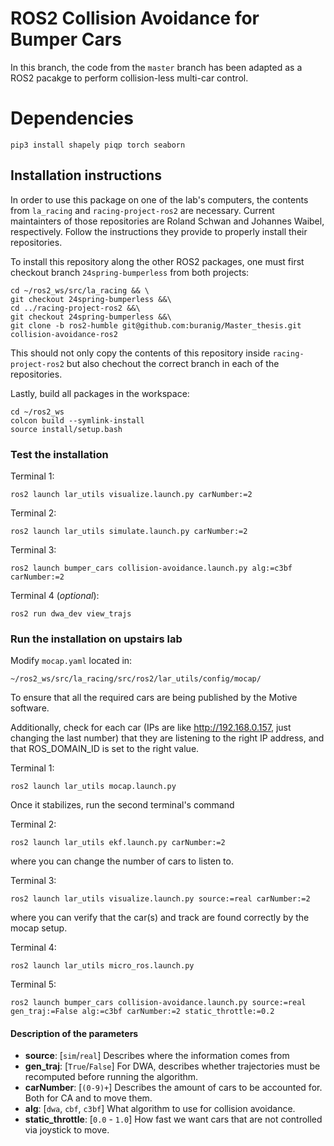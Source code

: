 
# ROS2 Collision Avoidance for Bumper Cars

In this branch, the code from the ```master``` branch has been adapted as a ROS2 pacakge to perform collision-less multi-car control.

# Dependencies

```
pip3 install shapely piqp torch seaborn
```

## Installation instructions

In order to use this package on one of the lab's computers, the contents from ```la_racing``` and ```racing-project-ros2``` are necessary. Current maintainters of those repositories are Roland Schwan and Johannes Waibel, respectively. Follow the instructions they provide to properly install their repositories.

To install this repository along the other ROS2 packages, one must first checkout branch ```24spring-bumperless``` from both projects:

```
cd ~/ros2_ws/src/la_racing && \
git checkout 24spring-bumperless &&\
cd ../racing-project-ros2 &&\
git checkout 24spring-bumperless &&\
git clone -b ros2-humble git@github.com:buranig/Master_thesis.git collision-avoidance-ros2
```

This should not only copy the contents of this repository inside ```racing-project-ros2``` but also chechout the correct branch in each of the repositories.

Lastly, build all packages in the workspace:

```
cd ~/ros2_ws
colcon build --symlink-install
source install/setup.bash
```

### Test the installation

Terminal 1:
```
ros2 launch lar_utils visualize.launch.py carNumber:=2
```

Terminal 2:
```
ros2 launch lar_utils simulate.launch.py carNumber:=2
```

Terminal 3:
```
ros2 launch bumper_cars collision-avoidance.launch.py alg:=c3bf carNumber:=2
```

Terminal 4 (_optional_):
```
ros2 run dwa_dev view_trajs
```


### Run the installation on upstairs lab

Modify ```mocap.yaml``` located in:
```
~/ros2_ws/src/la_racing/src/ros2/lar_utils/config/mocap/
```
To ensure that all the required cars are being published by the Motive software.

Additionally, check for each car (IPs are like http://192.168.0.157, just changing the last number) that they are listening
to the right IP address, and that ROS_DOMAIN_ID is set to the right value.

Terminal 1:
```
ros2 launch lar_utils mocap.launch.py
```
Once it stabilizes, run the second terminal's command

Terminal 2:
```
ros2 launch lar_utils ekf.launch.py carNumber:=2
```
where you can change the number of cars to listen to.

Terminal 3:
```
ros2 launch lar_utils visualize.launch.py source:=real carNumber:=2
```
where you can verify that the car(s) and track are found correctly by the mocap setup.

Terminal 4:
```
ros2 launch lar_utils micro_ros.launch.py
```

Terminal 5:
```
ros2 launch bumper_cars collision-avoidance.launch.py source:=real gen_traj:=False alg:=c3bf carNumber:=2 static_throttle:=0.2
```

#### Description of the parameters

* **source**: [```sim```/```real```] Describes where the information comes from
* **gen_traj**: [```True```/```False```] For DWA, describes whether trajectories must be recomputed before running the algorithm.
* **carNumber**: [```(0-9)+```] Describes the amount of cars to be accounted for. Both for CA and to move them.
* **alg**: [```dwa```, ```cbf```, ```c3bf```] What algorithm to use for collision avoidance.
* **static_throttle**: [```0.0``` - ```1.0```] How fast we want cars that are not controlled via joystick to move.